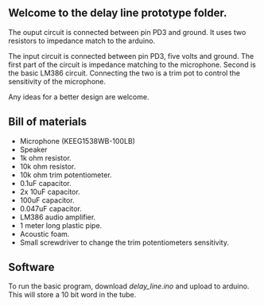 Welcome to the delay line prototype folder.
---

The ouput circuit is connected between pin PD3 and ground. It uses two resistors to impedance match to the arduino.

The input circuit is connected between pin PD3, five volts and ground. The first part of the circuit is impedance matching to the microphone. Second is the basic LM386 circuit. Connecting the two is a trim pot to control the sensitivity of the microphone.

Any ideas for a better design are welcome.

Bill of materials
---

* Microphone (KEEG1538WB-100LB)
* Speaker
* 1k ohm resistor.
* 10k ohm resistor.
* 10k ohm trim potentiometer.
* 0.1uF capacitor.
* 2x 10uF capacitor.
* 100uF capacitor.
* 0.047uF capacitor.
* LM386 audio amplifier.
* 1 meter long plastic pipe.
* Acoustic foam.
* Small screwdriver to change the trim potentiometers sensitivity.

Software
---

To run the basic program, download *delay_line.ino* and upload to arduino. This will store a 10 bit word in the tube.
